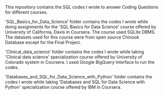 This repository contains the SQL codes I wrote to answer Coding Questions for different courses.

'SQL_Basics_for_Data_Science' folder contains the codes I wrote while doing assignments for the 'SQL Basics for Data Science' course offered by University of California, Davis in Coursera. The course used SQLite DBMS. The datasets used for this course were from open source Chinook Database except for the Final Project.

'Clinical_data_science' folder contains the codes I wrote while taking 'Clinical data science' specialization course offered by University of Colorado system in Coursera. I used Google BigQuery Interface to run the codes.

'Databases_and_SQL_for_Data_Science_with_Python' folder contains the codes I wrote while taking 'Databases and SQL for Data Science with Python' specialization course offered by IBM in Coursera.
